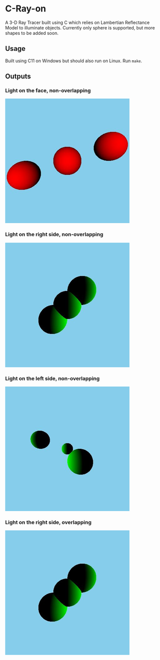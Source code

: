 # C-Ray-on
A 3-D Ray Tracer built using C which relies on Lambertian Reflectance Model to illuminate objects.
Currently only sphere is supported, but more shapes to be added soon.

## Usage
Built using C11 on Windows but should also run on Linux.
Run `make`.

## Outputs
### Light on the face, non-overlapping
<img src="assets/forwardfacingnonoverlapping.jpg" width="400" height="400">

### Light on the right side, non-overlapping
<img src="assets/lighttotherightoverlapping.jpg" width="400" height="400">

### Light on the left side, non-overlapping
<img src="assets/lighttotheleftnonoverlapping.jpg" width="400" height="400">

### Light on the right side, overlapping
<img src="assets/lighttotherightoverlapping.jpg" width="400" height="400">


